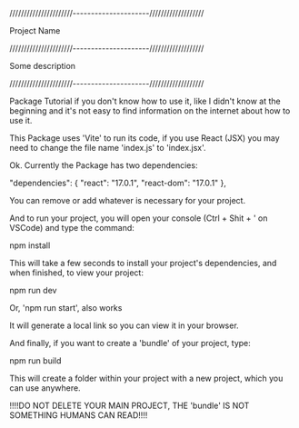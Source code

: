//////////////////////---------------------///////////////////

Project Name

//////////////////////---------------------///////////////////

Some description

//////////////////////---------------------///////////////////

Package Tutorial if you don't know how to use it, like I didn't know at the beginning and it's not easy to find information on the internet about how to use it.

This Package uses 'Vite' to run its code, if you use React (JSX) you may need to change the file name 'index.js' to 'index.jsx'.

Ok. Currently the Package has two dependencies:

"dependencies": {
     "react": "17.0.1",
     "react-dom": "17.0.1"
   },
   
You can remove or add whatever is necessary for your project.

And to run your project, you will open your console (Ctrl + Shit + ' on VSCode) and type the command:

  npm install

This will take a few seconds to install your project's dependencies, and when finished, to view your project:

  npm run dev

Or, 'npm run start', also works

It will generate a local link so you can view it in your browser.

And finally, if you want to create a 'bundle' of your project, type:

  npm run build

This will create a folder within your project with a new project, which you can use anywhere.

!!!!DO NOT DELETE YOUR MAIN PROJECT, THE 'bundle' IS NOT SOMETHING HUMANS CAN READ!!!!